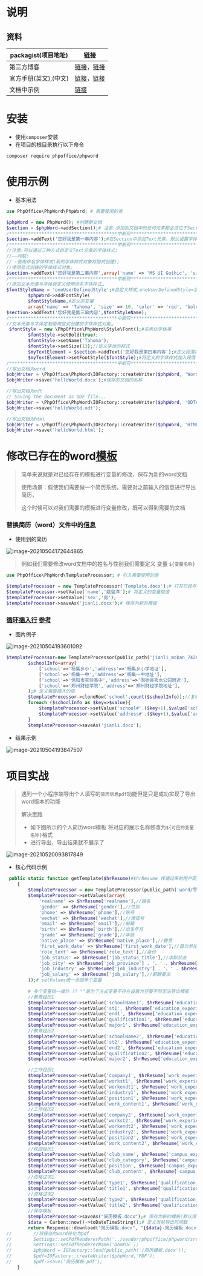 # 说明



## 资料

| packagist(项目地址)   | [链接](https://packagist.org/packages/phpoffice/phpword)     |
| --------------------- | ------------------------------------------------------------ |
| 第三方博客            | [链接](https://segmentfault.com/a/1190000019479817?utm_source=tag-newest)，[链接](https://www.jb51.net/article/162601.htm) |
| 官方手册(英文),(中文) | [链接](https://phpword.readthedocs.io/en/latest/)，[链接](https://phpword-zh.readthedocs.io/zh_CN/latest/) |
| 文档中示例            | [链接](https://github.com/PHPOffice/PHPWord/tree/master/samples/) |

# 安装

- 使用`composer`安装
- 在项目的根目录执行以下命令

```shell
composer require phpoffice/phpword
```



# 使用示例

- 基本用法

```php
use PhpOffice\PhpWord\PhpWord; # 需要使用的类

$phpWord = new PhpWord(); #创建新文档
$section = $phpWord->addSection();# 注意:添加到文档中的任何元素都必须位于Section中,添加一个空的Section到文档
/****************************************中断符*****************************************************/
$section->addText('您好我是第一串内容');#在Section中添加Text元素，默认设置字体样式
/****************************************中断符*****************************************************/
//注意:可以通过三种方式自定义Text元素的字体样式:
//——内联;
// -使用命名字体样式(新的字体样式对象将隐式创建);
//使用显式创建的字体样式对象。
$section->addText('您好我是第二串内容',array('name' => 'MS UI Gothic', 'size' => 20));#参数1:文字 name=设置的字体名称(不知道字体的可以去word文档中查询对应的字体),参数2:size=字体的大小
/****************************************中断符*****************************************************/
//添加文本元素与字体自定义使用命名字体样式…
$fontStyleName = 'oneUserDefinedStyle';#自定义样式,oneUserDefinedStyle=变量说明文字
        $phpWord->addFontStyle(
        $fontStyleName,#定义的变量
        array('name' => 'Tahoma', 'size' => 10, 'color' => 'red', 'bold' => true));#设置的央视
$section->addText('您好我是第三串内容',$fontStyleName);
/****************************************中断符*****************************************************/
//文本元素与字体定制使用显式创建的字体样式对象…
 $fontStyle = new \PhpOffice\PhpWord\Style\Font();#实例化字体类
        $fontStyle->setBold(true);
        $fontStyle->setName('Tahoma');
        $fontStyle->setSize(13);//定义字体的样式
        $myTextElement = $section->addText('您好我是第四串内容');#定义段落内容
        $myTextElement->setFontStyle($fontStyle);#将定义的字体样式加入段落
/****************************************中断符*****************************************************/
//写出文档为word
$objWriter = \PhpOffice\PhpWord\IOFactory::createWriter($phpWord, 'Word2007');#参数1:定义的段落,参数2:需要导出的文档类型名称&版本
$objWriter->save('helloWorld.docx');#保存的文档的名称

//写出文档为odt
// Saving the document as ODF file...
$objWriter = \PhpOffice\PhpWord\IOFactory::createWriter($phpWord, 'ODText');
$objWriter->save('helloWorld.odt');

//写出文档为html
$objWriter = \PhpOffice\PhpWord\IOFactory::createWriter($phpWord, 'HTML');
$objWriter->save('helloWorld.html');
```

#  修改已存在的word[模板](https://phpword-zh.readthedocs.io/zh_CN/latest/templates-processing.html#id2)

> 简单来说就是对已经存在的模板进行变量的修改，保存为新的word文档
>
> 使用场景：假使我们需要做一个简历系统，需要对之前输入的信息进行导出简历，
>
> 这个时候可以对我们需要的模板进行变量修改，既可以得到需要的文档

### 替换简历（word）文件中的[信息](https://phpword-zh.readthedocs.io/zh_CN/latest/templates-processing.html#id2)

- 使用到的简历

![image-20210504172644865](https://yaoliuyang-blog-images.oss-cn-beijing.aliyuncs.com/blogImages/image-20210504172644865.png)

> 例如我们需要修改word文档中的姓名与性别我们需要定义 变量 `${变量名称}`

```php
use PhpOffice\PhpWord\TemplateProcessor; # 引入需要使用的类

$templateProcessor = new TemplateProcessor('Template.docx');# 打开已经存在的word模板文档
$templateProcessor->setValue('name','姚留洋');# 将定义的变量赋值
$templateProcessor->setValue('sex','男');
$templateProcessor->saveAs('jianli.docx');# 保存为新的模板
```

### [循环插入行](https://phpword-zh.readthedocs.io/zh_CN/latest/templates-processing.html#clonerow) [参考](https://github.com/PHPOffice/PHPWord/blob/master/samples/Sample_07_TemplateCloneRow.php)

- 图片例子

![image-20210504193601092](https://yaoliuyang-blog-images.oss-cn-beijing.aliyuncs.com/blogImages/image-20210504193601092.png)

```php
$templateProcessor=new TemplateProcessor(public_path('jianli_moban_742693.docx'));
        $schoolInfo=array(
            ['school'=>'杨集乡小','address'=>'杨集乡小学地址'],
            ['school'=>'杨集一中','address'=>'杨集一中地址'],
            ['school'=>'信阳市实验高中','address'=>'固始县秀水公园附近'],
            ['school'=>'郑州财经学院','address'=>'郑州财经学院地址'],
        );# 定义需要插入的值
        $templateProcessor->cloneRow('school',count($schoolInfo));//复制行 参数2 需要复制的条数
        foreach ($schoolInfo as $key=>$value){
            $templateProcessor->setValue('school#'.($key+1),$value['school']);
            $templateProcessor->setValue('address#'.($key+1),$value['address']);
        }
        $templateProcessor->saveAs('jianli.docx');
```

- 结果示例

![image-20210504193847507](https://yaoliuyang-blog-images.oss-cn-beijing.aliyuncs.com/blogImages/image-20210504193847507.png)

# 项目实战

> 遇到一个小程序端导出个人填写的`简历信息pdf`功能但是只是成功实现了导出word版本的功能
>
> 解决思路 
>
> * 如下图所示的个人简历word模板 将对应的展示名称修改为`${对应的变量名称}`格式
> * 进行导出，导出结果就不展示了 

![image-20210520093817849](https://yaoliuyang-blog-images.oss-cn-beijing.aliyuncs.com/blogImages/image-20210520093817849.png)

- 核心代码示例

```php
 public static function getTemplate($hrResume)#$hrResume 传递过来的用户简历的全部参数
    {
        $templateProcessor = new TemplateProcessor(public_path('word/导出简历模板.docx'));#(加载定义变量的word模板)
        $templateProcessor->setValues(array(
            'realname' => $hrResume['realname'],//姓名
            'gender' => $hrResume['gender'],//性别
            'phone' => $hrResume['phone'],//账号
            'wechat' => $hrResume['wechat'],//微信号
            'email' => $hrResume['email'],//邮箱
            'birth' => $hrResume['birth'],//出生年月
            'grade' => $hrResume['grade'],//年级
            'native_place' => $hrResume['native_place'],//籍贯
            'first_work_date' => $hrResume['first_work_date'],//首次参加工作时间
            'role_text' => $hrResume['role_text'],//身份
            'job_status' => $hrResume['job_status_title'],//求职状态
            'job_city' => $hrResume['job_province'] . '、' . $hrResume['job_city'],//求职省份、求职城市
            'job_industry' => $hrResume['job_industry'] . '、' . $hrResume['job_sub_industry'],//岗位意向:一级、二级
            'job_salary' => $hrResume['job_salary'],//薪酬要求
        ));# setValues统一添加单个变量
     
        # 多个变量统一操作 ?? ""是为了方式变量不存在设置为空要不然无法导出模板
        //教育经历1
        $templateProcessor->setValue('schoolName1', $hrResume['education_experience'][0]['school_name'] ?? "");
        $templateProcessor->setValue('st1', $hrResume['education_experience'][0]['start_date'] ?? "");
        $templateProcessor->setValue('end1', $hrResume['education_experience'][0]['end_date'] ?? "");
        $templateProcessor->setValue('qualification1', $hrResume['education_experience'][0]['qualification'] ?? "");
        $templateProcessor->setValue('major1', $hrResume['education_experience'][0]['major_name'] ?? "");
        //教育经历2
        $templateProcessor->setValue('schoolName2', $hrResume['education_experience'][1]['school_name'] ?? "");
        $templateProcessor->setValue('st2', $hrResume['education_experience'][1]['start_date'] ?? "");
        $templateProcessor->setValue('end2', $hrResume['education_experience'][1]['end_date'] ?? "");
        $templateProcessor->setValue('qualification2', $hrResume['education_experience'][1]['qualification'] ?? "");
        $templateProcessor->setValue('major2', $hrResume['education_experience'][1]['major_name'] ?? "");

        //工作经历1
        $templateProcessor->setValue('company1', $hrResume['work_experience'][0]['company'] ?? "");//公司名称
        $templateProcessor->setValue('workst1', $hrResume['work_experience'][0]['start_date'] ?? "");//起始日期年月
        $templateProcessor->setValue('workendt1', $hrResume['work_experience'][0]['end_date'] ?? "");//截止日期年月
        $templateProcessor->setValue('industry1', $hrResume['work_experience'][0]['industry'] ?? "");//行业
        $templateProcessor->setValue('position1', $hrResume['work_experience'][0]['position'] ?? "");//职位,职务
        $templateProcessor->setValue('work_content1', $hrResume['work_experience'][0]['work_content'] ?? "");//详细内容
        //工作经历2
        $templateProcessor->setValue('company2', $hrResume['work_experience'][1]['company'] ?? "");//公司名称
        $templateProcessor->setValue('workst2', $hrResume['work_experience'][1]['start_date'] ?? "");//起始日期年月
        $templateProcessor->setValue('workendt2', $hrResume['work_experience'][1]['end_date'] ?? "");//截止日期年月
        $templateProcessor->setValue('industry2', $hrResume['work_experience'][1]['industry'] ?? "");//行业
        $templateProcessor->setValue('position2', $hrResume['work_experience'][1]['position'] ?? "");//职位,职务
        $templateProcessor->setValue('work_content2', $hrResume['work_experience'][1]['work_content'] ?? "");//详细内容
        //校园经历1
        $templateProcessor->setValue('club_name', $hrResume['campus_experience'][0]['club_name'] ?? "");//社团名称
        $templateProcessor->setValue('club_category', $hrResume['campus_experience'][0]['club_category'] ?? "");//社团分类
        $templateProcessor->setValue('position', $hrResume['campus_experience'][0]['position'] ?? "");//职位,职务
        $templateProcessor->setValue('club_content', $hrResume['campus_experience'][0]['club_content'] ?? "");//详细描述
        //资格证书1
        $templateProcessor->setValue('type1', $hrResume['qualification_certificate'][0]['type'] ?? "");//证书类型
        $templateProcessor->setValue('title1', $hrResume['qualification_certificate'][0]['title'] ?? "");//证书名称
        //资格证书2
        $templateProcessor->setValue('type2', $hrResume['qualification_certificate'][1]['type'] ?? "");//证书类型
        $templateProcessor->setValue('title2', $hrResume['qualification_certificate'][1]['title'] ?? "");//证书名称
        //保存模板
        $templateProcessor->saveAs("简历模板.docx");# 保存为新的模板(默认保存到public目录下)
        $data = Carbon::now()->toDateTimeString();# 定义当前导出时间戳
        return Response::download("简历模板.docx", "{$data}-简历模板.docx"); # 参数1:模板路径, 参数2:重命名为新的模板
//        //将保存的word转化为pdf
//        Settings::setPdfRendererPath('../vendor/phpoffice/phpword/src/PhpWord/Writer/PDF/DomPDF.php');
//        Settings::setPdfRendererName('DomPDF');
//        $phpWord = IOFactory::load(public_path('/简历模板.docx'));
//        $pdf=IOFactory::createWriter($phpWord,'PDF');
//        $pdf->save('简历模板.pdf');
    }
```

